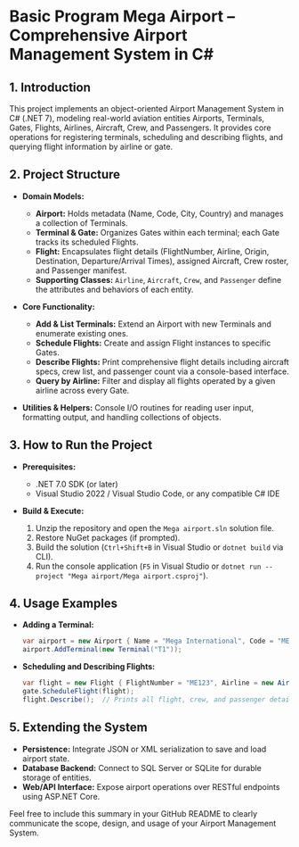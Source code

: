 # Basic Program Mega Airport – Comprehensive Airport Management System in C#
## 1. Introduction
   This project implements an object-oriented Airport Management System in C# (.NET 7), modeling real-world aviation entities Airports, Terminals, Gates, Flights, Airlines, Aircraft, Crew, and Passengers. It provides core operations for registering terminals, scheduling and describing flights, and querying flight information by airline or gate.

## 2. Project Structure

* **Domain Models:**

  * **Airport:** Holds metadata (Name, Code, City, Country) and manages a collection of Terminals.
  * **Terminal & Gate:** Organizes Gates within each terminal; each Gate tracks its scheduled Flights.
  * **Flight:** Encapsulates flight details (FlightNumber, Airline, Origin, Destination, Departure/Arrival Times), assigned Aircraft, Crew roster, and Passenger manifest.
  * **Supporting Classes:** `Airline`, `Aircraft`, `Crew`, and `Passenger` define the attributes and behaviors of each entity.
* **Core Functionality:**

  * **Add & List Terminals:** Extend an Airport with new Terminals and enumerate existing ones.
  * **Schedule Flights:** Create and assign Flight instances to specific Gates.
  * **Describe Flights:** Print comprehensive flight details including aircraft specs, crew list, and passenger count via a console-based interface.
  * **Query by Airline:** Filter and display all flights operated by a given airline across every Gate.
* **Utilities & Helpers:** Console I/O routines for reading user input, formatting output, and handling collections of objects.

## 3. How to Run the Project

* **Prerequisites:**

  * .NET 7.0 SDK (or later)
  * Visual Studio 2022 / Visual Studio Code, or any compatible C# IDE
* **Build & Execute:**

  1. Unzip the repository and open the `Mega airport.sln` solution file.
  2. Restore NuGet packages (if prompted).
  3. Build the solution (`Ctrl+Shift+B` in Visual Studio or `dotnet build` via CLI).
  4. Run the console application (`F5` in Visual Studio or `dotnet run --project "Mega airport/Mega airport.csproj"`).

## 4. Usage Examples

* **Adding a Terminal:**

  ```csharp
  var airport = new Airport { Name = "Mega International", Code = "MEGA", City = "Metropolis", Country = "Freedonia" };
  airport.AddTerminal(new Terminal("T1"));
  ```
* **Scheduling and Describing Flights:**

  ```csharp
  var flight = new Flight { FlightNumber = "ME123", Airline = new Airline("MegaAir"), Origin = "MEGA", Destination = "OTHER", ... };
  gate.ScheduleFlight(flight);
  flight.Describe();  // Prints all flight, crew, and passenger details
  ```

## 5. Extending the System

* **Persistence:** Integrate JSON or XML serialization to save and load airport state.
* **Database Backend:** Connect to SQL Server or SQLite for durable storage of entities.
* **Web/API Interface:** Expose airport operations over RESTful endpoints using ASP.NET Core.

Feel free to include this summary in your GitHub README to clearly communicate the scope, design, and usage of your Airport Management System.
